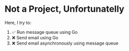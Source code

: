# Not a Project, Unfortunatelly

Here, I try to:

1. ✅ Run message queue using Go
2. ❌ Send email using Go
3. ❌ Send email asynchronously using message queue
